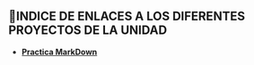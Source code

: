 ##  🔢INDICE DE ENLACES A LOS DIFERENTES PROYECTOS DE LA UNIDAD 

* [**Practica MarkDown**](https://github.com/AdriCarrasco22/PracticaMarkDown)

